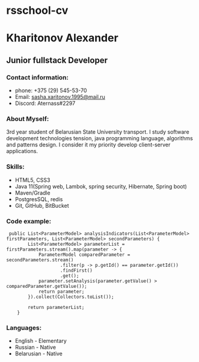 # **rsschool-cv**


# **Kharitonov Alexander**
## **Junior fullstack Developer**
### **Contact information:**
* phone: +375 (29) 545-53-70
* Email: sasha.xaritonov.1995@mail.ru
* Discord: Aternass#2297
### **About Myself:**
3rd year student of Belarusian State University transport. I study software development technologies tension, java programming language, algorithms and patterns design. I consider it my priority develop client-server applications.
### **Skills:**
* HTML5, CSS3
* Java 11(Spring web, Lambok, spring security, Hibernate, Spring boot)
* Maven/Gradle
* PostgresSQL, redis
* Git, GitHub, BitBucket
### **Code example:**
```
 public List<ParameterModel> analysisIndicators(List<ParameterModel> firstParameters, List<ParameterModel> secondParameters) {
        List<ParameterModel> parameterList = firstParameters.stream().map(parameter -> {
            ParameterModel comparedParameter = secondParameters.stream()
                    .filter(p -> p.getId() == parameter.getId())
                    .findFirst()
                    .get();
            parameter.setAnalysis(parameter.getValue() > comparedParameter.getValue());
            return parameter;
        }).collect(Collectors.toList());

        return parameterList;
    }
```
### **Languages:**
* English - Elementary
* Russian - Native
* Belarusian - Native
